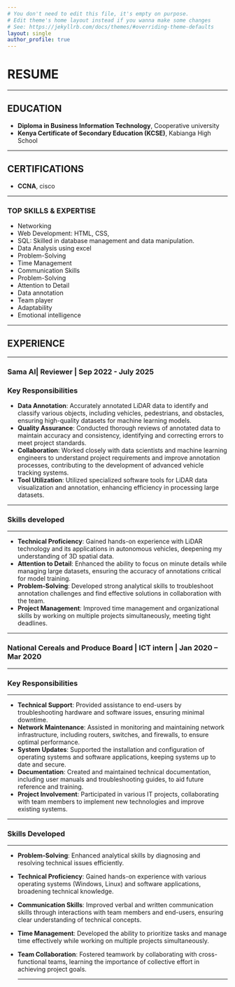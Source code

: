 ```yaml
---
# You don't need to edit this file, it's empty on purpose.
# Edit theme's home layout instead if you wanna make some changes
# See: https://jekyllrb.com/docs/themes/#overriding-theme-defaults
layout: single
author_profile: true
---
```

# **RESUME**
---

## **EDUCATION**

- **Diploma in Business Information Technology**,  Cooperative university 
- **Kenya Certificate of Secondary Education (KCSE)**, Kabianga High School

---

## **CERTIFICATIONS**

- **CCNA**, cisco

---

### **TOP SKILLS & EXPERTISE**
- Networking 
- Web Development: HTML, CSS,
- SQL: Skilled in database management and data manipulation.
- Data Analysis using excel
- Problem-Solving
- Time Management
- Communication Skills
- Problem-Solving
- Attention to Detail
- Data annotation    
- Team player  
- Adaptability 
- Emotional intelligence 

---

## **EXPERIENCE**

---

### **Sama AI**| Reviewer | Sep 2022 - July 2025

### **Key Responsibilities**
- **Data Annotation**: Accurately annotated LiDAR data to identify and classify various objects, including vehicles, pedestrians, and obstacles, ensuring high-quality datasets for machine learning models.
- **Quality Assurance**: Conducted thorough reviews of annotated data to maintain accuracy and consistency, identifying and correcting errors to meet project standards.
- **Collaboration**: Worked closely with data scientists and machine learning engineers to understand project requirements and improve annotation processes, contributing to the development of advanced vehicle tracking systems.
- **Tool Utilization**: Utilized specialized software tools for LiDAR data visualization and annotation, enhancing efficiency in processing large datasets.

---
### **Skills developed**
---

- **Technical Proficiency**: Gained hands-on experience with LiDAR technology and its applications in autonomous vehicles, deepening my understanding of 3D spatial data.
- **Attention to Detail**: Enhanced the ability to focus on minute details while managing large datasets, ensuring the accuracy of annotations critical for model training.
- **Problem-Solving**: Developed strong analytical skills to troubleshoot annotation challenges and find effective solutions in collaboration with the team.
- **Project Management**: Improved time management and organizational skills by working on multiple projects simultaneously, meeting tight deadlines.

---

### **National Cereals and Produce Board** | ICT intern | Jan 2020 – Mar 2020
---
### **Key Responsibilities**
---
- **Technical Support**: Provided assistance to end-users by troubleshooting hardware and software issues, ensuring minimal downtime.
- **Network Maintenance**: Assisted in monitoring and maintaining network infrastructure, including routers, switches, and firewalls, to ensure optimal performance.
- **System Updates**: Supported the installation and configuration of operating systems and software applications, keeping systems up to date and secure.
- **Documentation**: Created and maintained technical documentation, including user manuals and troubleshooting guides, to aid future reference and training.
- **Project Involvement**: Participated in various IT projects, collaborating with team members to implement new technologies and improve existing systems.

---
### **Skills Developed**
---
- **Problem-Solving**: Enhanced analytical skills by diagnosing and resolving technical issues efficiently.
- **Technical Proficiency**: Gained hands-on experience with various operating systems (Windows, Linux) and software applications, broadening technical knowledge.
- **Communication Skills**: Improved verbal and written communication skills through interactions with team members and end-users, ensuring clear understanding of technical concepts.
- **Time Management**: Developed the ability to prioritize tasks and manage time effectively while working on multiple projects simultaneously.
- **Team Collaboration**: Fostered teamwork by collaborating with cross-functional teams, learning the importance of collective effort in achieving project goals.

  ---

  
